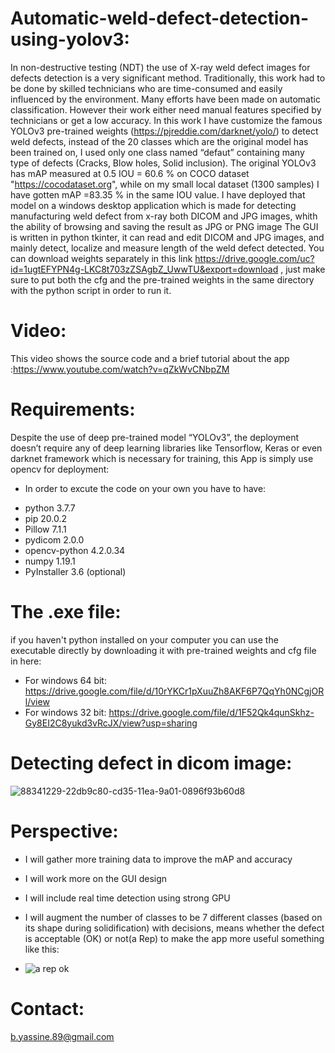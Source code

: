 # Automatic-weld-defect-detection-using-yolov3:
In non-destructive testing (NDT) the use of  X-ray weld defect images for defects detection is a very significant method. Traditionally, this work had to be done by skilled technicians who are time-consumed and easily influenced by the environment. Many efforts have been made on automatic classification. However their work either need manual features specified by technicians or get a low accuracy. In this work I have customize the famous YOLOv3 pre-trained weights (https://pjreddie.com/darknet/yolo/) to detect weld defects, instead of the 20 classes which are the original model has been trained on, I used only one class named “defaut” containing many type of defects  (Cracks, Blow holes, Solid inclusion). The original YOLOv3 has mAP measured at 0.5 IOU = 60.6 % on COCO dataset "https://cocodataset.org", while on my small local dataset (1300 samples) I have gotten mAP =83.35 % in the same IOU value. I have deployed that model on a windows desktop application which is made for detecting manufacturing weld defect from x-ray both DICOM and JPG images, whith the ability of browsing and saving the result as JPG or PNG image
The GUI is written in python tkinter, it can read and edit  DICOM and JPG images, and mainly  detect, localize and measure length of the weld defect detected.
You can download weights separately  in this link https://drive.google.com/uc?id=1ugtEFYPN4g-LKC8t703zZSAgbZ_UwwTU&export=download , just make sure to put both the cfg and the pre-trained weights in the same directory with the python script in order to run it.

# Video:
This video shows the source code and a brief tutorial about the app :https://www.youtube.com/watch?v=qZkWvCNbpZM
# Requirements:
Despite the use of deep pre-trained model “YOLOv3”, the deployment doesn’t require any of deep learning libraries like Tensorflow, Keras or even darknet framework which is necessary for training, this App is simply use opencv for deployment: 
* In order to excute the code on your own you have to have:
- python 3.7.7
- pip 20.0.2
- Pillow 7.1.1
- pydicom 2.0.0
- opencv-python 4.2.0.34
- numpy 1.19.1
- PyInstaller 3.6 (optional)
# The .exe file:
if you haven't python installed on your computer you can use the executable directly by downloading it with pre-trained weights and cfg file in here:
- For windows 64 bit: 
https://drive.google.com/file/d/10rYKCr1pXuuZh8AKF6P7QqYh0NCgjORl/view 
- For windows 32 bit: 
https://drive.google.com/file/d/1F52Qk4qunSkhz-Gy8EI2C8yukd3vRcJX/view?usp=sharing


# Detecting defect in dicom image:
![88341229-22db9c80-cd35-11ea-9a01-0896f93b60d8](https://user-images.githubusercontent.com/47951668/89514246-83ef7f80-d7cd-11ea-85fb-1f7f58a62918.png)
 # Perspective:
 - I will gather more training data to improve the mAP and accuracy
 - I will work more on the GUI design
 - I will include real time detection using strong GPU
 - I will augment the number of classes to be 7 different classes (based on its shape during solidification) with decisions, means whether the defect is acceptable (OK) or not(a Rep) to make the app more useful something like this:

 - ![a rep ok](https://user-images.githubusercontent.com/47951668/89511654-20178780-d7ca-11ea-9ed5-525f645c4d60.jpg)
 
 # Contact:
 b.yassine.89@gmail.com
